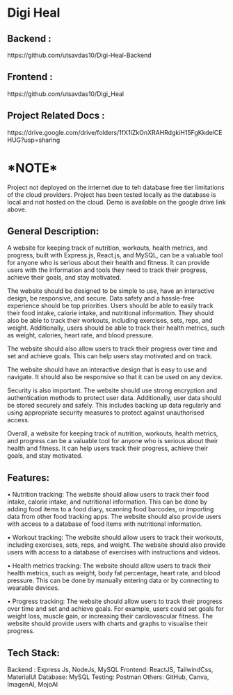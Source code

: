 <h1>Digi Heal </h1>

<h2>Backend :</h2> <p>https://github.com/utsavdas10/Digi-Heal-Backend </p>
<h2>Frontend :</h2> <p>https://github.com/utsavdas10/Digi_Heal </p>
<h2>Project Related Docs :</h2> <p>https://drive.google.com/drive/folders/1fX1IZkOnXRAHRdgkiH15FgKkdelCEHUG?usp=sharing </p>


<h1>*NOTE*</h1>
<p> Project not deployed on the internet due to teh database free tier limitations of the cloud providers. Project has been tested locally as the database is local and not hosted on the cloud. Demo is available on the google drive link above. </p>


<h2>General Description: </h2>


<p>A website for keeping track of nutrition, workouts, health metrics, and progress, built with Express.js, React.js, and MySQL, can be a valuable tool for anyone who is serious about their health and fitness. It can provide users with the information and tools they need to track their progress, achieve their goals, and stay motivated.

The website should be designed to be simple to use, have an interactive design, be responsive, and secure. Data safety and a hassle-free experience should be top priorities.
Users should be able to easily track their food intake, calorie intake, and nutritional information. They should also be able to track their workouts, including exercises, sets, reps, and weight. Additionally, users should be able to track their health metrics, such as weight, calories, heart rate, and blood pressure.

The website should also allow users to track their progress over time and set and achieve goals. This can help users stay motivated and on track.

The website should have an interactive design that is easy to use and navigate. It should also be responsive so that it can be used on any device.

Security is also important. The website should use strong encryption and authentication methods to protect user data. Additionally, user data should be stored securely and safely. This includes backing up data regularly and using appropriate security measures to protect against unauthorised access.

Overall, a website for keeping track of nutrition, workouts, health metrics, and progress can be a valuable tool for anyone who is serious about their health and fitness. It can help users track their progress, achieve their goals, and stay motivated. </p>





<h2>Features:</h2>

<p>
•	Nutrition tracking: The website should allow users to track their food intake, calorie intake, and nutritional information. This can be done by adding food items to a food diary, scanning food barcodes, or importing data from other food tracking apps. The website should also provide users with access to a database of food items with nutritional information.

•	Workout tracking: The website should allow users to track their workouts, including exercises, sets, reps, and weight. The website should also provide users with access to a database of exercises with instructions and videos.

•	Health metrics tracking: The website should allow users to track their health metrics, such as weight, body fat percentage, heart rate, and blood pressure. This can be done by manually entering data or by connecting to wearable devices.

•	Progress tracking: The website should allow users to track their progress over time and set and achieve goals. For example, users could set goals for weight loss, muscle gain, or increasing their cardiovascular fitness. The website should provide users with charts and graphs to visualise their progress.

</p>


<h2>Tech Stack: </h2>

Backend :  Express Js, NodeJs, MySQL 
Frontend: ReactJS, TailwindCss, MaterialUI
Database: MySQL
Testing: Postman
Others: GitHub, Canva, ImagenAI, MojoAI